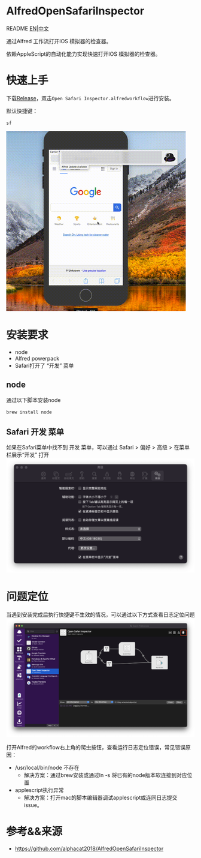 <!--
 * @Author: caidwang hust_wsc@163.com
 * @Date: 2022-11-18 21:00:33
 * @LastEditors: caidwang hust_wsc@163.com
 * @LastEditTime: 2022-11-18 22:33:34
 * @FilePath: /AlfredOpenSafariInspector/README.md
 * @Description: 这是默认设置,请设置`customMade`, 打开koroFileHeader查看配置 进行设置: https://github.com/OBKoro1/koro1FileHeader/wiki/%E9%85%8D%E7%BD%AE
-->
# AlfredOpenSafariInspector
README [EN](README.md)|[中文](README_zh.md)

通过Alfred 工作流打开IOS 模拟器的检查器。

依赖AppleScript的自动化能力实现快速打开IOS 模拟器的检查器。


# 快速上手

下载[Release]()，双击`Open Safari Inspector.alfredworkflow`进行安装。

默认快捷键：
```script
sf
```

![image](https://github.com/alphacat2018/AlfredOpenSafariInspector/blob/master/openSafariWebInspector.gif)



# 安装要求

- node
- Alfred powerpack
- Safari打开了 “开发” 菜单

## node

通过以下脚本安装node
```script
brew install node
```

## Safari 开发 菜单
如果在Safari菜单中找不到 开发 菜单，可以通过 Safari > 偏好 > 高级 > 在菜单栏展示“开发” 打开
<img src='img/Screen Shot 2022-11-18 22.31.39.png'>

# 问题定位
当遇到安装完成后执行快捷键不生效的情况，可以通过以下方式查看日志定位问题
<img src='img/Screen Shot 2022-11-18 at 22.12.37.png'>

打开Alfred的workflow右上角的爬虫按钮，查看运行日志定位错误，常见错误原因：
- /usr/local/bin/node 不存在
  - 解决方案：通过brew安装或通过ln -s 将已有的node版本软连接到对应位置
- applescript执行异常
  - 解决方案：打开mac的脚本编辑器调试applescript或连同日志提交issue。

# 参考&&来源
- https://github.com/alphacat2018/AlfredOpenSafariInspector